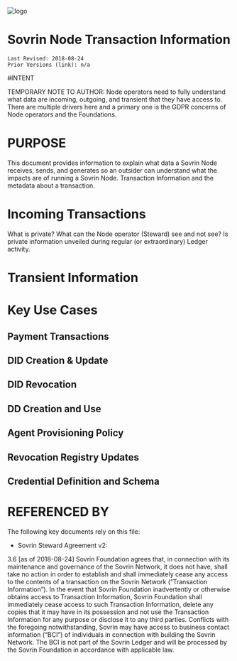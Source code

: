 ![logo](/sovrin-controlled-docs/images/banner.png)

# Sovrin Node Transaction Information
```
Last Revised: 2018-08-24
Prior Versions (link): n/a

```

#INTENT

TEMPORARY NOTE TO AUTHOR: Node operators need to fully understand what data are incoming, outgoing, and transient that they have access to. There are multiple drivers here and a primary one is the GDPR concerns of Node operators and the Foundations. 

# PURPOSE

This document provides information to explain what data a Sovrin Node receives, sends, and generates so an outsider can understand what the impacts are of running a Sovrin Node. Transaction Information and the metadata about a transaction.

# Incoming Transactions

What is private? What can the Node operator (Steward) see and not see? Is private information unveiled during regular (or extraordinary) Ledger activity.

# Transient Information 

# Key Use Cases

## Payment Transactions

## DID Creation & Update

## DID Revocation


## DD Creation and Use

## Agent Provisioning Policy


## Revocation Registry Updates

## Credential Definition and Schema

# REFERENCED BY

The following key documents rely on this file:

* Sovrin Steward Agreement v2:

3.6 [as of 2018-08-24] Sovrin Foundation agrees that, in connection with its maintenance and governance of the Sovrin Network, it does not have, shall take no action in order to establish and shall immediately cease any access to the contents of a transaction on the Sovrin Network (“Transaction Information”). In the event that Sovrin Foundation inadvertently or otherwise obtains access to Transaction Information, Sovrin Foundation shall immediately cease access to such Transaction Information, delete any copies that it may have in its possession and not use the Transaction Information for any purpose or disclose it to any third parties. Conflicts with the foregoing notwithstanding, Sovrin may have access to business contact information (“BCI”) of individuals in connection with building the Sovrin Network.  The BCI is not part of the Sovrin Ledger and will be processed by the Sovrin Foundation in accordance with applicable law.
